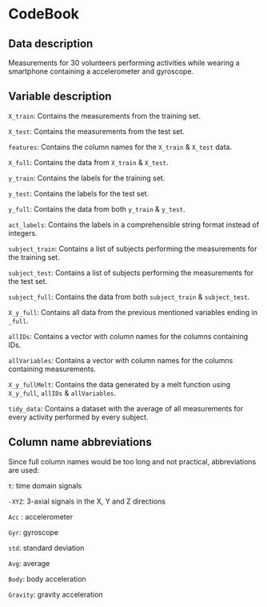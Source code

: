 CodeBook
========

Data description
----------------

Measurements for 30 volunteers performing activities while wearing a smartphone containing a accelerometer and gyroscope.

Variable description
--------------------

`X_train`: Contains the measurements from the training set.

`X_test`: Contains the measurements from the test set.

`features`: Contains the column names for the `X_train` & `X_test` data.

`X_full`: Contains the data from `X_train` & `X_test`.

`y_train`: Contains the labels for the training set.

`y_test`: Contains the labels for the test set.

`y_full`: Contains the data from both `y_train` & `y_test`.

`act_labels`: Contains the labels in a comprehensible string format instead of integers.

`subject_train`: Contains a list of subjects performing the measurements for the training set.

`subject_test`: Contains a list of subjects performing the measurements for the test set.

`subject_full`: Contains the data from both `subject_train` & `subject_test`.

`X_y_full`: Contains all data from the previous mentioned variables ending in `_full`.

`allIDs`: Contains a vector with column names for the columns containing IDs.

`allVariables`: Contains a vector with column names for the columns containing measurements.

`X_y_fullMelt`: Contains the data generated by a melt function using `X_y_full`, `allIDs` & `allVariables`.

`tidy_data`: Contains a dataset with the average of all measurements for every activity performed by every subject.

Column name abbreviations
-------------------------

Since full column names would be too long and not practical, abbreviations are used:

`t`: time domain signals

`-XYZ`: 3-axial signals in the X, Y and Z directions

`Acc` : accelerometer

`Gyr`: gyroscope

`std`: standard deviation

`Avg`: average

`Body`: body acceleration

`Gravity`: gravity acceleration
